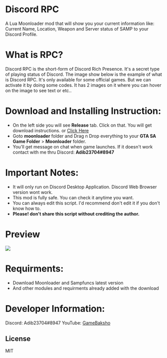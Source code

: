 # Discord RPC
A Lua Moonloader mod that will show you your current information like: Current Name, Location, Weapon and Server status of SAMP to your Discord Profile.

# What is RPC?
Discord RPC is the short-form of Discord Rich Presence. It's a secret type of playing status of Discord. The image show below is the example of what is Discord RPC. It's only available for some official games. But we can activate it by doing some codes. It has 2 images on it where you can hover on the image to see text or etc..

# Download and Installing Instruction:
  - On the left side you will see **Release** tab. Click on that. You will get download instructions. or [Click Here](https://github.com/Adib23704/LUA-/releases)
  - Goto **moonloader** folder and Drag n Drop everything to your **GTA SA Game Folder** > **Moonloader** folder.
  - You'll get message on chat when game launches. If it doesn't work contact with me thru Discord: **Adib23704#8947**

# Important Notes:
- It will only run on Discord Desktop Application. Discord Web Browser version wont work.
- This mod is fully safe. You can check it anytime you want.
- You can always edit this script. I'd recommend don't edit it if you don't know how to.
- **Please! don't share this script without crediting the author.**

# Preview
![](https://i.imgur.com/RwtyieB.png)

# Requirments:
- Download Moonloader and Sampfuncs latest version
- And other modules and requirments already added with the download

# Developer Information:
Discord: Adib23704#8947
YouTube: [GameBaksho](https://youtube.com/GameBaksho)

License
----

MIT